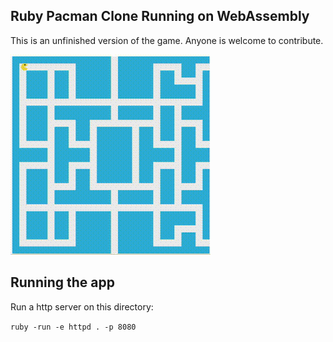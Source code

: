 ## Ruby Pacman Clone Running on WebAssembly

This is an unfinished version of the game.
Anyone is welcome to contribute.

![demo](wasm_pacman.gif)

## Running the app
Run a http server on this directory:

`ruby -run -e httpd . -p 8080`
